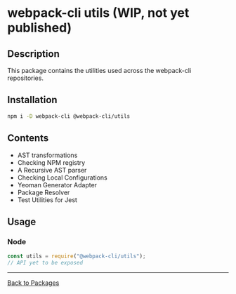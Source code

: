 # webpack-cli utils (WIP, not yet published)

## Description

This package contains the utilities used across the webpack-cli repositories.

## Installation

```bash
npm i -D webpack-cli @webpack-cli/utils
```

## Contents
 - AST transformations
 - Checking NPM registry
 - A Recursive AST parser
 - Checking Local Configurations
 - Yeoman Generator Adapter
 - Package Resolver
 - Test Utilities for Jest

## Usage

### Node

```js
const utils = require("@webpack-cli/utils");
// API yet to be exposed
```
---
[Back to Packages](https://github.com/webpack/webpack-cli/tree/master/packages)
